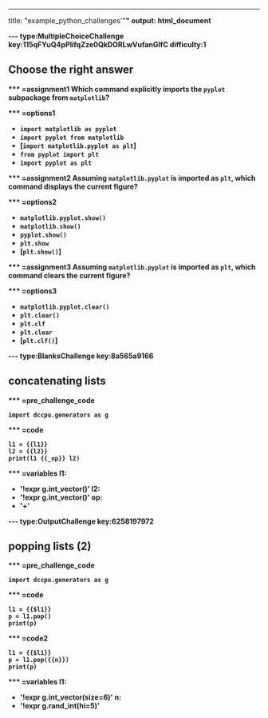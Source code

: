 ---
title: "example_python_challenges'\"<b>"
output: html_document

--- type:MultipleChoiceChallenge key:115qFYuQ4pPlifqZze0QkDORLwVufanGIfC difficulty:1
## Choose the right answer

*** =assignment1
Which command explicitly imports the `pyplot` subpackage from `matplotlib`?

*** =options1
- `import matplotlib as pyplot`
- `import pyplot from matplotlib`
- [`import matplotlib.pyplot as plt`]
- `from pyplot import plt`
- `import pyplot as plt`

*** =assignment2
Assuming `matplotlib.pyplot` is imported as `plt`, which command displays the current figure?

*** =options2
- `matplotlib.pyplot.show()`
- `matplotlib.show()`
- `pyplot.show()`
- `plt.show`
- [`plt.show()`]


*** =assignment3
Assuming `matplotlib.pyplot` is imported as `plt`, which command clears the current figure?

*** =options3
- `matplotlib.pyplot.clear()`
- `plt.clear()`
- `plt.clf`
- `plt.clear`
- [`plt.clf()`]

--- type:BlanksChallenge key:8a565a9166
## concatenating lists

*** =pre_challenge_code
```{python}
import dccpu.generators as g
```

*** =code
```{python}
l1 = {{l1}}
l2 = {{l2}}
print(l1 {{_op}} l2)
```

*** =variables
l1:
  - '!expr g.int_vector()'
l2:
  - '!expr g.int_vector()'
op:
  - '+'
  
--- type:OutputChallenge key:6258197972
## popping lists (2)

*** =pre_challenge_code
```{python}
import dccpu.generators as g
```

*** =code
```{python}
l1 = {{$l1}}
p = l1.pop()
print(p)
```

*** =code2
```{python}
l1 = {{$l1}}
p = l1.pop({{n}})
print(p)
```

*** =variables
l1:
  - '!expr g.int_vector(size=6)'
n:
  - '!expr g.rand_int(hi=5)'
  

